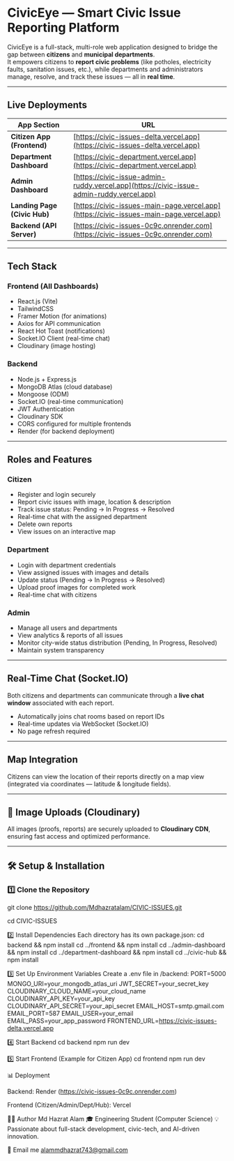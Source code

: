 #  CivicEye — Smart Civic Issue Reporting Platform

CivicEye is a full-stack, multi-role web application designed to bridge the gap between **citizens** and **municipal departments**.  
It empowers citizens to **report civic problems** (like potholes, electricity faults, sanitation issues, etc.), while departments and administrators manage, resolve, and track these issues — all in **real time**.

---

##  Live Deployments

| App Section | URL |
|--------------|-----|
| **Citizen App (Frontend)** | [https://civic-issues-delta.vercel.app](https://civic-issues-delta.vercel.app) |
| **Department Dashboard** | [https://civic-department.vercel.app](https://civic-department.vercel.app) |
| **Admin Dashboard** | [https://civic-issue-admin-ruddy.vercel.app](https://civic-issue-admin-ruddy.vercel.app) |
| **Landing Page (Civic Hub)** | [https://civic-issues-main-page.vercel.app](https://civic-issues-main-page.vercel.app) |
| **Backend (API Server)** | [https://civic-issues-0c9c.onrender.com](https://civic-issues-0c9c.onrender.com) |

---

##  Tech Stack

### **Frontend (All Dashboards)**
- React.js (Vite)
- TailwindCSS
- Framer Motion (for animations)
- Axios for API communication
- React Hot Toast (notifications)
- Socket.IO Client (real-time chat)
- Cloudinary (image hosting)

### **Backend**
- Node.js + Express.js
- MongoDB Atlas (cloud database)
- Mongoose (ODM)
- Socket.IO (real-time communication)
- JWT Authentication
- Cloudinary SDK
- CORS configured for multiple frontends
- Render (for backend deployment)

---

##  Roles and Features

### Citizen
- Register and login securely
- Report civic issues with image, location & description
- Track issue status: Pending → In Progress → Resolved
- Real-time chat with the assigned department
- Delete own reports
- View issues on an interactive map

###  Department
- Login with department credentials
- View assigned issues with images and details
- Update status (Pending → In Progress → Resolved)
- Upload proof images for completed work
- Real-time chat with citizens

###  Admin
- Manage all users and departments
- View analytics & reports of all issues
- Monitor city-wide status distribution (Pending, In Progress, Resolved)
- Maintain system transparency

---

##  Real-Time Chat (Socket.IO)
Both citizens and departments can communicate through a **live chat window** associated with each report.  
- Automatically joins chat rooms based on report IDs  
- Real-time updates via WebSocket (Socket.IO)  
- No page refresh required

---

##  Map Integration
Citizens can view the location of their reports directly on a map view (integrated via coordinates — latitude & longitude fields).

---

## 📸 Image Uploads (Cloudinary)
All images (proofs, reports) are securely uploaded to **Cloudinary CDN**, ensuring fast access and optimized performance.

---

## 🛠️ Setup & Installation

### 1️⃣ Clone the Repository

git clone https://github.com/Mdhazratalam/CIVIC-ISSUES.git

cd CIVIC-ISSUES


2️⃣ Install Dependencies
Each directory has its own package.json:
cd backend && npm install
cd ../frontend && npm install
cd ../admin-dashboard && npm install
cd ../department-dashboard && npm install
cd ../civic-hub && npm install



3️⃣ Set Up Environment Variables
Create a .env file in /backend:
PORT=5000
MONGO_URI=your_mongodb_atlas_uri
JWT_SECRET=your_secret_key
CLOUDINARY_CLOUD_NAME=your_cloud_name
CLOUDINARY_API_KEY=your_api_key
CLOUDINARY_API_SECRET=your_api_secret
EMAIL_HOST=smtp.gmail.com
EMAIL_PORT=587
EMAIL_USER=your_email
EMAIL_PASS=your_app_password
FRONTEND_URL=https://civic-issues-delta.vercel.app


4️⃣ Start Backend
cd backend
npm run dev


5️⃣ Start Frontend (Example for Citizen App)
cd frontend
npm run dev


📊 Deployment

Backend: Render (https://civic-issues-0c9c.onrender.com)

Frontend (Citizen/Admin/Dept/Hub): Vercel


👨‍💻 Author
Md Hazrat Alam
🎓 Engineering Student (Computer Science)
💡 Passionate about full-stack development, civic-tech, and AI-driven innovation.

📧 Email me alammdhazrat743@gmail.com



